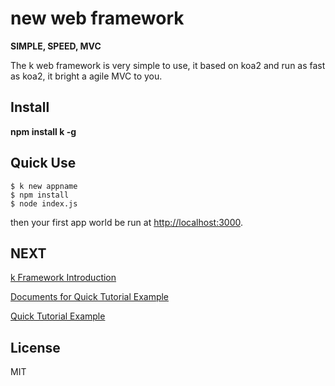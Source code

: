 # new web framework

**SIMPLE, SPEED, MVC**

The k web framework is very simple to use, it based on koa2 and run as fast as koa2, it bright a agile MVC to you.

## Install

**npm install k -g**

## Quick Use

```
$ k new appname
$ npm install
$ node index.js
```

then your first app world be run at [http://localhost:3000](http://localhost:3000).

## NEXT

[k Framework Introduction](https://github.com/SpeedPHP/k/blob/master/docs/summary.md)

[Documents for Quick Tutorial Example](https://github.com/SpeedPHP/k/blob/master/docs/quick-turorial.md)

[Quick Tutorial Example](https://github.com/SpeedPHP/k/tree/master/examples/quick-turorial)

## License

MIT
